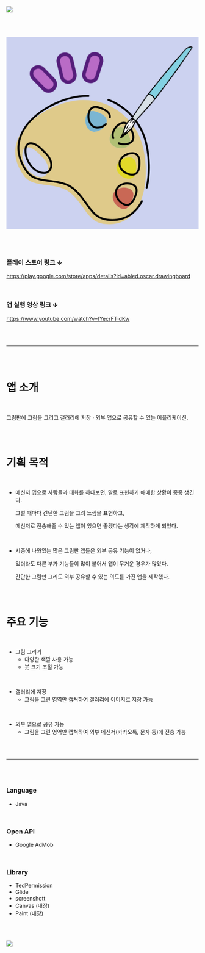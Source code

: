 <img src="https://capsule-render.vercel.app/api?type=waving&color=AEE1FC&height=150&section=header&text=Drawing%20Board&fontSize=60" />

<br/><br/>

![App Icon](https://github.com/Oscar-World/DrawingBoard/blob/master/applogo.png)

<br/><br/>

### 플레이 스토어 링크 ↓

<https://play.google.com/store/apps/details?id=abled.oscar.drawingboard>

<br/>

### 앱 실행 영상 링크 ↓

<https://www.youtube.com/watch?v=lYecrFTidKw>

<br/><br/>

---

<br/><br/>

# 앱 소개

<br/>

그림판에 그림을 그리고 갤러리에 저장 · 외부 앱으로 공유할 수 있는 어플리케이션.

<br/><br/>

# 기획 목적

<br/>

- 메신저 앱으로 사람들과 대화를 하다보면, 말로 표현하기 애매한 상황이 종종 생긴다.

  그럴 때마다 간단한 그림을 그려 느낌을 표현하고,

  메신저로 전송해줄 수 있는 앱이 있으면 좋겠다는 생각에 제작하게 되었다.

<br/>

- 시중에 나와있는 많은 그림판 앱들은 외부 공유 기능이 없거나,

  있더라도 다른 부가 기능들이 많이 붙어서 앱이 무거운 경우가 많았다.

  간단한 그림만 그리도 외부 공유할 수 있는 의도를 가진 앱을 제작했다.

<br/><br/>

# 주요 기능

<br/>

- 그림 그리기
  - 다양한 색깔 사용 가능
  - 붓 크기 조절 가능

<br/>

- 갤러리에 저장
  - 그림을 그린 영역만 캡쳐하여 갤러리에 이미지로 저장 가능

<br/>

- 외부 앱으로 공유 가능
  - 그림을 그린 영역만 캡쳐하여 외부 메신저(카카오톡, 문자 등)에 전송 가능

<br/><br/>

---

<br/><br/>

### Language
- Java

<br/>

### Open API
- Google AdMob

<br/>

### Library
- TedPermission
- Glide
- screenshott
- Canvas (내장)
- Paint (내장)

<br/><br/>

<img src="https://capsule-render.vercel.app/api?type=waving&color=AEE1FC&height=150&section=footer" />
